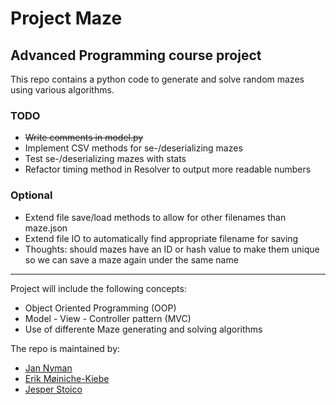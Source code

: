 # Project Maze
## Advanced Programming course project

This repo contains a python code to generate and solve random mazes using various algorithms.

### TODO
* ~~Write comments in model.py~~
* Implement CSV methods for se-/deserializing mazes
* Test se-/deserializing mazes with stats
* Refactor timing method in Resolver to output more readable numbers

### Optional
* Extend file save/load methods to allow for other filenames than maze.json
* Extend file IO to automatically find appropriate filename for saving
* Thoughts: should mazes have an ID or hash value to make them unique so we can save a maze again under the same name

******

Project will include the following concepts:
* Object Oriented Programming (OOP)
* Model - View - Controller pattern (MVC)
* Use of differente Maze generating and solving algorithms

The repo is maintained by:
* [Jan Nyman](https://github.com/M19259)
* [Erik Møiniche-Kiebe](https://github.com/codatr0n)
* [Jesper Stoico](https://github.com/JesperStoico)
